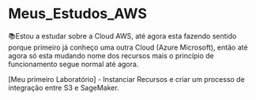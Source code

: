 # Meus_Estudos_AWS

📚Estou a estudar sobre a Cloud AWS, até agora esta fazendo sentido porque primeiro já conheço uma outra Cloud (Azure Microsoft), então até agora só esta mudando nome dos recursos mais o princípio de funcionamento segue normal até agora.


[Meu primeiro Laboratório] - Instanciar Recursos e criar um processo de integração entre S3 e SageMaker.
